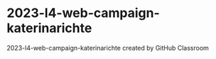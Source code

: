 # 2023-l4-web-campaign-katerinarichte
2023-l4-web-campaign-katerinarichte created by GitHub Classroom
